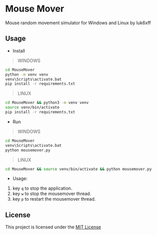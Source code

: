 # Mouse Mover
Mouse random movement simulator for Windows and Linux by luk6xff

## Usage
* Install
> WINDOWS
```sh
cd MouseMover
python -m venv venv
venv\Scripts\activate.bat
pip install -r requirements.txt
```
> LINUX
```sh
cd MouseMover && python3 -m venv venv
source venv/bin/activate
pip install -r requirements.txt
```

* Run
> WINDOWS
```sh
cd MouseMover
venv\Scripts\activate.bat
python mousemover.py
```
> LINUX
```sh
cd MouseMover && source venv/bin/activate && python mousemover.py
```
* Usage:
1. key `q` to stop the application.
2. key `w` to stop the mousemover thread.
3. key `p` to restart the mousemover thread.

## License
This project is licensed under the [MIT License](https://choosealicense.com/licenses/mit/)
